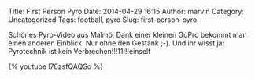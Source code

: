 Title: First Person Pyro
Date: 2014-04-29 16:15
Author: marvin
Category: Uncategorized
Tags: football, pyro
Slug: first-person-pyro

Schönes Pyro-Video aus Malmö. Dank einer kleinen GoPro bekommt man einen
anderen Einblick. Nur ohne den Gestank ;-). Und ihr wisst ja:
Pyrotechnik ist kein Verbrechen!!!11!!!einself

{% youtube l76zsfQAQSo %}

